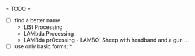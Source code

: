 = TODO =

* [ ] find a better name
  * LISt Processing
  * LAMbda Processing
  * LAMBda prOcessing - LAMBO! Sheep with headband and a gun ...
* [ ] use only basic forms:
  * 

